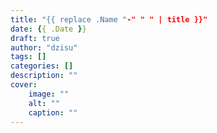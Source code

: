 ```yaml
---
title: "{{ replace .Name "-" " " | title }}"
date: {{ .Date }}
draft: true
author: "dzisu"
tags: []
categories: []
description: ""
cover:
    image: ""
    alt: ""
    caption: ""
---
```


